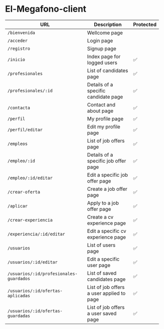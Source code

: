 # El-Megafono-client 


| URL           |     Description    |    Protected   |  
| ------------- |    -------------   |  ------------- |  
| `/bienvenida` | Wellcome page |  |
| `/acceder` | Login page |  |
| `/registro` | Signup page |  |
| `/inicio` | Index page for logged users | :white_check_mark: |
| `/profesionales` | List of candidates page | :white_check_mark: |
| `/profesionales/:id` | Details of a specific candidate page | :white_check_mark: |
| `/contacta` | Contact and about page | :white_check_mark: |
| `/perfil` | My profile page | :white_check_mark: |
| `/perfil/editar` | Edit my profile page | :white_check_mark: |
| `/empleos` | List of job offers page | :white_check_mark: |
| `/empleo/:id` |Details of a specific job offer page | :white_check_mark: |
| `/empleo/:id/editar` | Edit a specific job offer page | :white_check_mark: |
| `/crear-oferta` |Create a job offer page | :white_check_mark: |
| `/aplicar` | Apply to a job offer page | :white_check_mark: |
|`/crear-experiencia` |Create a cv experience page | :white_check_mark: |
|`/experiencia/:id/editar` |Edit a specific cv experience page | :white_check_mark: |
| `/usuarios` | List of users page | :white_check_mark: |
| `/usuarios/:id/editar` | Edit a specific user page | :white_check_mark: |
| `/usuarios/:id/profesionales-guardados` | List of saved candidates page | :white_check_mark: |
| `/usuarios/:id/ofertas-aplicadas` | List of job offers a user applied to page | :white_check_mark: |
| `/usuarios/:id/ofertas-guardadas` | List of job offers a user saved page | :white_check_mark: |


